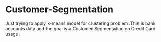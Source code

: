 # Customer-Segmentation
Just trying to apply k-means model for clustering problem .This is bank accounts data and the goal is a Customer Segmentation on Credit Card usage .
